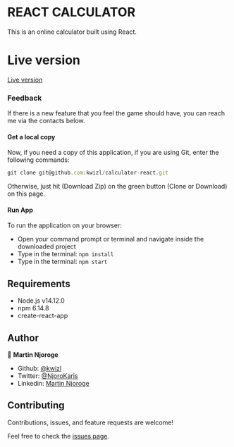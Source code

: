 # REACT CALCULATOR
This is an online calculator built using React.

# Live version
[Live version](https://calculator-react-27.herokuapp.com/)


### Feedback
If there is a new feature that you feel the game should have, you can reach me via the contacts below.

#### Get a local copy
Now, if you need a copy of this application, if you are using Git, enter the following commands:
```js
git clone git@github.com:kwizl/calculator-react.git
```
Otherwise, just hit (Download Zip) on the green button (Clone or Download) on this page.

#### Run App
To run the application on your browser:
- Open your command prompt or terminal and navigate inside the downloaded project
- Type in the terminal: `npm install`
- Type in the terminal: `npm start`

## Requirements
- Node.js v14.12.0
- npm 6.14.8
- create-react-app

## Author

👤 **Martin Njoroge**

- Github: [@kwizl](https://github.com/kwizl)
- Twitter: [@NjoroKaris](https://twitter.com/NjoroKaris)
- Linkedin: [Martin Njoroge](https://www.linkedin.com/in/martin-kariuki-njoroge/)

## Contributing

Contributions, issues, and feature requests are welcome!

Feel free to check the [issues page](issues/).
